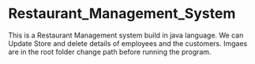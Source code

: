 # Restaurant_Management_System
This is a Restaurant Management system build in java language. We can Update Store and delete details of employees and the customers.
Imgaes are in the root folder change path before running the program.
